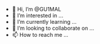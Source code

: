 - 👋 Hi, I’m @GU1MAL
- 👀 I’m interested in ...
- 🌱 I’m currently learning ...
- 💞️ I’m looking to collaborate on ...
- 📫 How to reach me ...

<!---
GU1MAL/GU1MAL is a ✨ special ✨ repository because its `README.md` (this file) appears on your GitHub profile.
You can click the Preview link to take a look at your changes.
--->
